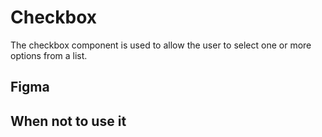 # Checkbox

The checkbox component is used to allow the user to select one or more options from a list.

## Figma

## When not to use it
